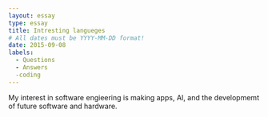 ```yaml
---
layout: essay
type: essay
title: Intresting langueges 
# All dates must be YYYY-MM-DD format!
date: 2015-09-08
labels:
  - Questions
  - Answers
  -coding 
---
```


My interest in software engieering is making apps, AI, and the developmemt of future software and hardware. 
